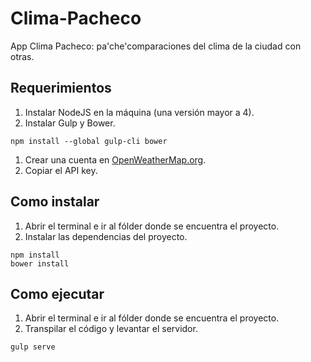 Clima-Pacheco
=============

App Clima Pacheco: pa'che'comparaciones del clima de la ciudad con otras.

Requerimientos
--------------

1. Instalar NodeJS en la máquina (una versión mayor a 4).
1. Instalar Gulp y Bower.
  ```
  npm install --global gulp-cli bower
  ```
1. Crear una cuenta en [OpenWeatherMap.org](https://openweathermap.org/).
1. Copiar el API key.

Como instalar
-------------

1. Abrir el terminal e ir al fólder donde se encuentra el proyecto.
1. Instalar las dependencias del proyecto.
  ```
  npm install
  bower install
  ```

Como ejecutar
-------------

1. Abrir el terminal e ir al fólder donde se encuentra el proyecto.
1. Transpilar el código y levantar el servidor.
  ```
  gulp serve
  ```
